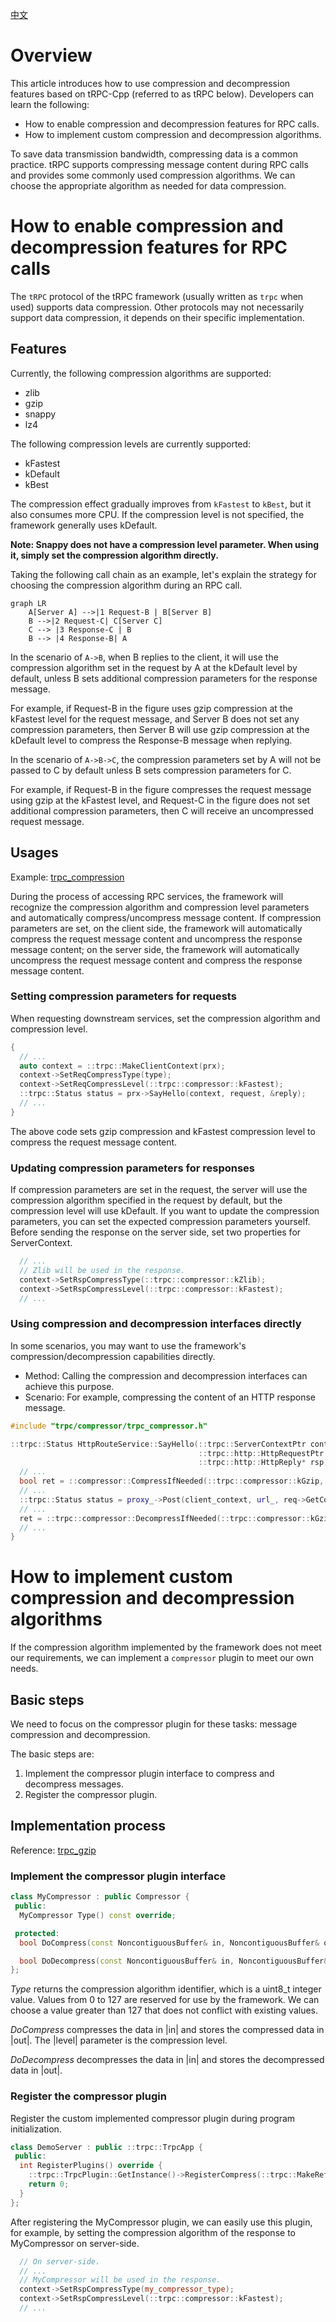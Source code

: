 [中文](../zh/compression.md)

# Overview

This article introduces how to use compression and decompression features based on tRPC-Cpp (referred to as tRPC below).
Developers can learn the following:

- How to enable compression and decompression features for RPC calls.
- How to implement custom compression and decompression algorithms.

To save data transmission bandwidth, compressing data is a common practice. tRPC supports compressing message content
during RPC calls and provides some commonly used compression algorithms. We can choose the appropriate algorithm as
needed for data compression.

# How to enable compression and decompression features for RPC calls

The `tRPC` protocol of the tRPC framework (usually written as `trpc` when used) supports data compression.
Other protocols may not necessarily support data compression, it depends on their specific implementation.

## Features

Currently, the following compression algorithms are supported:

- zlib
- gzip
- snappy
- lz4

The following compression levels are currently supported:

- kFastest
- kDefault
- kBest

The compression effect gradually improves from `kFastest` to `kBest`, but it also consumes more CPU. If the compression
level is not specified, the framework generally uses kDefault.

**Note: Snappy does not have a compression level parameter. When using it, simply set the compression algorithm directly.**

Taking the following call chain as an example, let's explain the strategy for choosing the compression algorithm during
an RPC call.

```mermaid
graph LR
    A[Server A] -->|1 Request-B | B[Server B]
    B -->|2 Request-C| C[Server C]
    C --> |3 Response-C | B
    B --> |4 Response-B| A
```

In the scenario of `A->B`, when B replies to the client, it will use the compression algorithm set in the request
by A at the kDefault level by default, unless B sets additional compression parameters for the response message.

For example, if Request-B in the figure uses gzip compression at the kFastest level for the request message, and Server
B does not set any compression parameters, then Server B will use gzip compression at the kDefault level to compress the
Response-B message when replying.

In the scenario of `A->B->C`, the compression parameters set by A will not be passed to C by default unless B sets
compression parameters for C.

For example, if Request-B in the figure compresses the request message using gzip at the kFastest level, and Request-C
in the figure does not set additional compression parameters, then C will receive an uncompressed request message.

## Usages

Example: [trpc_compression](../../examples/features/trpc_compressor)

During the process of accessing RPC services, the framework will recognize the compression algorithm and compression
level parameters and automatically compress/uncompress message content. If compression parameters are set, on the client
side, the framework will automatically compress the request message content and uncompress the response message content;
on the server side, the framework will automatically uncompress the request message content and compress the response
message content.

### Setting compression parameters for requests

When requesting downstream services, set the compression algorithm and compression level.

```cpp
{
  // ...
  auto context = ::trpc::MakeClientContext(prx);
  context->SetReqCompressType(type);
  context->SetReqCompressLevel(::trpc::compressor::kFastest);
  ::trpc::Status status = prx->SayHello(context, request, &reply);
  // ...
}
```

The above code sets gzip compression and kFastest compression level to compress the request message content.

### Updating compression parameters for responses

If compression parameters are set in the request, the server will use the compression algorithm specified in the request
by default, but the compression level will use kDefault. If you want to update the compression parameters, you can set
the expected compression parameters yourself. Before sending the response on the server side, set two properties for
ServerContext.

```cpp
  // ...
  // Zlib will be used in the response.
  context->SetRspCompressType(::trpc::compressor::kZlib);
  context->SetRspCompressLevel(::trpc::compressor::kFastest);
  // ...
```

### Using compression and decompression interfaces directly

In some scenarios, you may want to use the framework's compression/decompression capabilities directly.

- Method: Calling the compression and decompression interfaces can achieve this purpose.
- Scenario: For example, compressing the content of an HTTP response message.

```cpp
#include "trpc/compressor/trpc_compressor.h"

::trpc::Status HttpRouteService::SayHello(::trpc::ServerContextPtr context,
                                          ::trpc::http::HttpRequestPtr req,
                                          ::trpc::http::HttpReply* rsp) {
  // ...
  bool ret = ::compressor::CompressIfNeeded(::trpc::compressor::kGzip, *req->GetMutableNonContiguousBufferContent(), ::trpc::compressor::kDefault);
  // ...
  ::trpc::Status status = proxy_->Post(client_context, url_, req->GetContent(), &rsp->GetContent());
  // ... 
  ret = ::trpc::compressor::DecompressIfNeeded(::trpc::compressor::kGzip, *rsp->GetMutableNonContiguousBufferContent());
  // ...
}
```

# How to implement custom compression and decompression algorithms

If the compression algorithm implemented by the framework does not meet our requirements, we can implement
a `compressor` plugin to meet our own needs.

## Basic steps

We need to focus on the compressor plugin for these tasks: message compression and decompression.

The basic steps are:

1. Implement the compressor plugin interface to compress and decompress messages.
2. Register the compressor plugin.

## Implementation process

Reference: [trpc_gzip](../../trpc/compressor/gzip)

### Implement the compressor plugin interface

```cpp
class MyCompressor : public Compressor {
 public:
  MyCompressor Type() const override; 

 protected:
  bool DoCompress(const NoncontiguousBuffer& in, NoncontiguousBuffer& out, LevelType level) override;

  bool DoDecompress(const NoncontiguousBuffer& in, NoncontiguousBuffer& out) override;
};
```

*Type* returns the compression algorithm identifier, which is a uint8_t integer value. Values from 0 to 127 are reserved
for use by the framework. We can choose a value greater than 127 that does not conflict with existing values.

*DoCompress* compresses the data in |in| and stores the compressed data in |out|. The |level| parameter is the
compression level.

*DoDecompress* decompresses the data in |in| and stores the decompressed data in |out|.

### Register the compressor plugin

Register the custom implemented compressor plugin during program initialization.

```cpp
class DemoServer : public ::trpc::TrpcApp {
 public:
  int RegisterPlugins() override {
    ::trpc::TrpcPlugin::GetInstance()->RegisterCompress(::trpc::MakeRefCounted<MyCompressor>());
    return 0;
  }
};
```

After registering the MyCompressor plugin, we can easily use this plugin, for example, by setting the compression
algorithm of the response to MyCompressor on server-side.

```cpp
  // On server-side.
  // ...
  // MyCompressor will be used in the response.
  context->SetRspCompressType(my_compressor_type);
  context->SetRspCompressLevel(::trpc::compressor::kFastest);
  // ...
```
